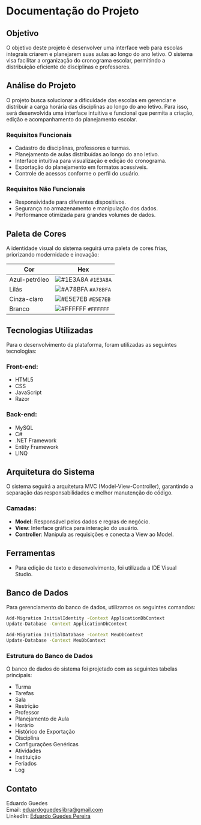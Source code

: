 # Documentação do Projeto

## Objetivo
O objetivo deste projeto é desenvolver uma interface web para escolas integrais criarem e planejarem suas aulas ao longo do ano letivo. O sistema visa facilitar a organização do cronograma escolar, permitindo a distribuição eficiente de disciplinas e professores.

## Análise do Projeto
O projeto busca solucionar a dificuldade das escolas em gerenciar e distribuir a carga horária das disciplinas ao longo do ano letivo. Para isso, será desenvolvida uma interface intuitiva e funcional que permita a criação, edição e acompanhamento do planejamento escolar.

### Requisitos Funcionais
- Cadastro de disciplinas, professores e turmas.
- Planejamento de aulas distribuídas ao longo do ano letivo.
- Interface intuitiva para visualização e edição do cronograma.
- Exportação do planejamento em formatos acessíveis.
- Controle de acessos conforme o perfil do usuário.

### Requisitos Não Funcionais
- Responsividade para diferentes dispositivos.
- Segurança no armazenamento e manipulação dos dados.
- Performance otimizada para grandes volumes de dados.

## Paleta de Cores
A identidade visual do sistema seguirá uma paleta de cores frias, priorizando modernidade e inovação:

| Cor           | Hex       |
|---------------|---------- |
| Azul-petróleo | ![#1E3A8A](https://www.colorhexa.com/1e3a8a.png) `#1E3A8A` |
| Lilás         | ![#A78BFA](https://www.colorhexa.com/A78BFA.png) `#A78BFA` |
| Cinza-claro   | ![#E5E7EB](https://www.colorhexa.com/E5E7EB.png) `#E5E7EB` |
| Branco        | ![#FFFFFF](https://www.colorhexa.com/FFFFFF.png) `#FFFFFF` |


## Tecnologias Utilizadas
Para o desenvolvimento da plataforma, foram utilizadas as seguintes tecnologias:

### Front-end:
- HTML5
- CSS
- JavaScript
- Razor

### Back-end:
- MySQL
- C#
- .NET Framework
- Entity Framework
- LINQ

## Arquitetura do Sistema
O sistema seguirá a arquitetura MVC (Model-View-Controller), garantindo a separação das responsabilidades e melhor manutenção do código.

### Camadas:
- **Model**: Responsável pelos dados e regras de negócio.
- **View**: Interface gráfica para interação do usuário.
- **Controller**: Manipula as requisições e conecta a View ao Model.

## Ferramentas
- Para edição de texto e desenvolvimento, foi utilizada a IDE Visual Studio.

## Banco de Dados
Para gerenciamento do banco de dados, utilizamos os seguintes comandos:

```sh
Add-Migration InitialIdentity -Context ApplicationDbContext
Update-Database -Context ApplicationDbContext

Add-Migration InitialDatabase -Context MeuDbContext
Update-Database -Context MeuDbContext
```

### Estrutura do Banco de Dados
O banco de dados do sistema foi projetado com as seguintes tabelas principais:
- Turma
- Tarefas
- Sala
- Restrição
- Professor
- Planejamento de Aula
- Horário
- Histórico de Exportação
- Disciplina
- Configurações Genéricas
- Atividades
- Instituição
- Feriados
- Log


## Contato
Eduardo Guedes  
Email: eduardoguedeslibra@gmail.com  
LinkedIn: [Eduardo Guedes Pereira](https://www.linkedin.com/in/eduardoguedespereira/)
